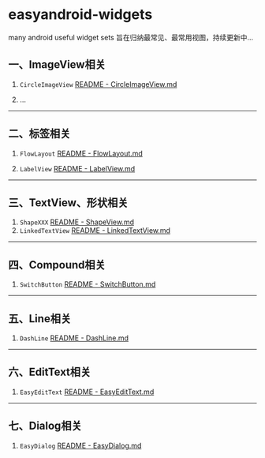# easyandroid-widgets
many android useful widget sets
旨在归纳最常见、最常用视图，持续更新中...

## 一、ImageView相关
1. `CircleImageView`
[README - CircleImageView.md](https://github.com/gycold/easyandroid-widgets/blob/master/easy-widgets/src/main/java/com/easyandroid/widgets/imageview/README%20-%20CircleImageView.md)

2. ...

-----

## 二、标签相关
1. `FlowLayout`
[README - FlowLayout.md](https://github.com/gycold/easyandroid-widgets/blob/master/easy-widgets/src/main/java/com/easyandroid/widgets/label/README%20-%20FlowLayout.md)

2. `LabelView`
[README - LabelView.md](https://github.com/gycold/easyandroid-widgets/blob/master/easy-widgets/src/main/java/com/easyandroid/widgets/label/README%20-%20LabelView.md)

-----

## 三、TextView、形状相关
1. `ShapeXXX`
[README - ShapeView.md](https://github.com/gycold/easyandroid-widgets/blob/master/easy-widgets/src/main/java/com/easyandroid/widgets/textview/shape/README%20-%20ShapeView.md)
2. `LinkedTextView`
[README - LinkedTextView.md](https://github.com/gycold/easyandroid-widgets/blob/master/easy-widgets/src/main/java/com/easyandroid/widgets/textview/link/README%20-%20LinkedTextView.md)

-----

## 四、Compound相关
1. `SwitchButton`
[README - SwitchButton.md](https://github.com/gycold/easyandroid-widgets/blob/master/easy-widgets/src/main/java/com/easyandroid/widgets/compound/README%20-%20SwitchButton.md)

-----

## 五、Line相关
1. `DashLine`
[README - DashLine.md](https://github.com/gycold/easyandroid-widgets/blob/master/easy-widgets/src/main/java/com/easyandroid/widgets/line/README%20-%20DashLine.md)

-----

## 六、EditText相关
1. `EasyEditText`
[README - EasyEditText.md](https://github.com/gycold/easyandroid-widgets/blob/master/easy-widgets/src/main/java/com/easyandroid/widgets/edittext/README%20-%20EasyEditText.md)

-----

## 七、Dialog相关
1. `EasyDialog`
[README - EasyDialog.md](https://github.com/gycold/easyandroid-widgets/blob/master/easy-widgets/src/main/java/com/easyandroid/widgets/dialog/dialog/README%20-%20EasyDialog.md)


